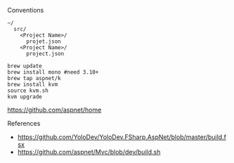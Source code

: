 Conventions

```
~/
  src/
    <Project Name>/
      projet.json
    <Project Name>/
      project.json
```


```
brew update
brew install mono #need 3.10+
brew tap aspnet/k
brew install kvm
source kvm.sh
kvm upgrade
```

https://github.com/aspnet/home


References
- https://github.com/YoloDev/YoloDev.FSharp.AspNet/blob/master/build.fsx
- https://github.com/aspnet/Mvc/blob/dev/build.sh
